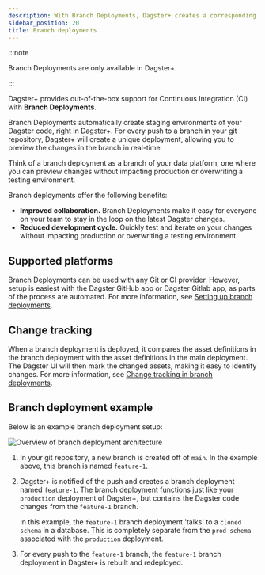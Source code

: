 ```yaml
---
description: With Branch Deployments, Dagster+ creates a corresponding branch deployment for each pull request to show what production will look like after the change is merged.
sidebar_position: 20
title: Branch deployments
---
```


:::note

Branch Deployments are only available in Dagster+.

:::

Dagster+ provides out-of-the-box support for Continuous Integration (CI) with **Branch Deployments**.

Branch Deployments automatically create staging environments of your Dagster code, right in Dagster+. For every push to a branch in your git repository, Dagster+ will create a unique deployment, allowing you to preview the changes in the branch in real-time.

Think of a branch deployment as a branch of your data platform, one where you can preview changes without impacting production or overwriting a testing environment.

Branch deployments offer the following benefits:

- **Improved collaboration.** Branch Deployments make it easy for everyone on your team to stay in the loop on the latest Dagster changes.
- **Reduced development cycle.** Quickly test and iterate on your changes without impacting production or overwriting a testing environment.

## Supported platforms

Branch Deployments can be used with any Git or CI provider. However, setup is easiest with the Dagster GitHub app or Dagster Gitlab app, as parts of the process are automated. For more information, see [Setting up branch deployments](/deployment/dagster-plus/ci-cd/branch-deployments/setting-up-branch-deployments).

## Change tracking

When a branch deployment is deployed, it compares the asset definitions in the branch deployment with the asset definitions in the main deployment. The Dagster UI will then mark the changed assets, making it easy to identify changes. For more information, see [Change tracking in branch deployments](/deployment/dagster-plus/ci-cd/branch-deployments/change-tracking).

## Branch deployment example

Below is an example branch deployment setup:

![Overview of branch deployment architecture](/images/dagster-plus/features/branch-deployments/branch-deployments.png)

1. In your git repository, a new branch is created off of `main`. In the example above, this branch is named `feature-1`.

2. Dagster+ is notified of the push and creates a branch deployment named `feature-1`. The branch deployment functions just like your `production` deployment of Dagster+, but contains the Dagster code changes from the `feature-1` branch.

   In this example, the `feature-1` branch deployment 'talks' to a `cloned schema` in a database. This is completely separate from the `prod schema` associated with the `production` deployment.

3. For every push to the `feature-1` branch, the `feature-1` branch deployment in Dagster+ is rebuilt and redeployed.
